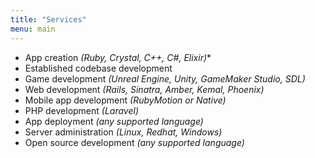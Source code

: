 ```yaml
---
title: "Services"
menu: main
---
```


* App creation *(Ruby, Crystal, C++, C#, Elixir)**
* Established codebase development
* Game development *(Unreal Engine, Unity, GameMaker Studio, SDL)*
* Web development *(Rails, Sinatra, Amber, Kemal, Phoenix)*
* Mobile app development *(RubyMotion or Native)*
* PHP development *(Laravel)*
* App deployment *(any supported language)*
* Server administration *(Linux, Redhat, Windows)*
* Open source development *(any supported language)*